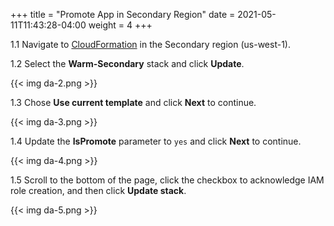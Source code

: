 +++
title = "Promote App in Secondary Region"
date =  2021-05-11T11:43:28-04:00
weight = 4
+++

1.1 Navigate to [CloudFormation](https://us-west-1.console.aws.amazon.com/cloudformation/home?region=us-west-1#/) in the Secondary region (us-west-1).

1.2 Select the **Warm-Secondary** stack and click **Update**.

{{< img da-2.png >}}

1.3 Chose **Use current template** and click **Next** to continue.

{{< img da-3.png >}}

1.4 Update the **IsPromote** parameter to `yes` and click **Next** to continue.

{{< img da-4.png >}}

1.5 Scroll to the bottom of the page, click the checkbox to acknowledge IAM role creation, and then click **Update stack**.

{{< img da-5.png >}}
